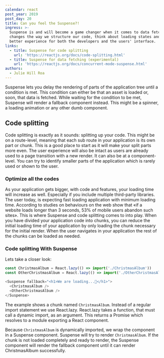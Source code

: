 ```yaml
---
calendar: react
post_year: 2019
post_day: 20
title: Can you feel the Suspense?!
ingress: >-
  Suspense is and will become a game changer when it comes to data fetching. It
  changes the way we structure our code, think about loading states and gives a
  better experience for both the developers and the users' interface.
links:
  - title: Suspense for code splitting
    url: 'https://reactjs.org/docs/code-splitting.html'
  - title: Suspense for data fetching (experimental)
    url: 'https://reactjs.org/docs/concurrent-mode-suspense.html'
authors:
  - Julie Hill Roa
---
```

Suspense lets you delay the rendering of parts of the application tree until a condition is met. This condition can either be that an asset is loaded or, soon, that data is fetched. While waiting for the condition to be met, Suspense will render a fallback component instead. This might be a spinner, a loading animation or any other dumb component.

## Code splitting

Code splitting is exactly as it sounds: splitting up your code.  This might be on a route-level, meaning that each sub route in your application is its own part or chunk. This is a good place to start as it will make your split parts more even. The user experience will also be intact as users are already used to a page transition with a new render. It can also be at a component-level. You can try to identify smaller parts of the application which is rarely used or shown to the user. 

### Optimize all the codes

As your application gets bigger, with code and features, your loading time will increase as well. Especially if you include multiple third-party libraries. The user today, is expecting fast loading application with minimum loading time. According to studies on behaviours on the web show that «if a website loads longer than 3 seconds, 53% of mobile users abandon such sites». This is where Suspense and code splitting comes to into play. When you have divided your application code into chunks, you can reduce the initial loading time of your application by only loading the chunk necessary for the initial render. When the user navigates in your application the rest of the chunks can be loaded as needed. 

### Code splitting With Suspense

Lets take a closer look: 

```js
const ChristmasAlbum = React.lazy(() => import('./ChristmasAlbum'))
const OtherChristmasAlbum = React.lazy(() => import('./OtherChristmasAlbum'))

<Suspense fallback="<h1>We are loading...🎅</h1>">
  <ChristmasAlbum />
  <OtherChristmasAlbum />
</Suspense>
```

The example shows a chunk named `ChristmasAlbum`. Instead of a regular import statement we use React.lazy. React.lazy takes a function, that must call a dynamic import, as an argument. This returns a Promise which resolves to a module exporting a React component.

Because `ChristmasAlbum` is dynamically imported, we wrap the component in a Suspense component. Suspense will try to render `ChristmasAlbum`. If the chunk is not loaded completely and ready to render, the Suspense component will render the fallback component until it can render ChristmasAlbum successfully.

